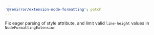```yaml
---
'@remirror/extension-node-formatting': patch
---
```


Fix eager parsing of style attribute, and limit valid `line-height` values in `NodeFormattingExtension`
